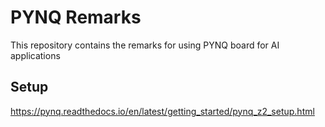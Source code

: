 # PYNQ Remarks
This repository contains the remarks for using PYNQ board for AI applications

## Setup
https://pynq.readthedocs.io/en/latest/getting_started/pynq_z2_setup.html
